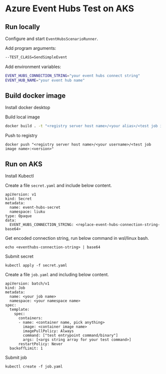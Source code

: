 # Azure Event Hubs Test on AKS

## Run locally

Configure and start `EventHubsScenarioRunner`.

Add program arguments:

```sh
--TEST_CLASS=SendSimpleEvent
```

Add environment variables:

```sh
EVENT_HUBS_CONNECTION_STRING="your event hubs connect string" 
EVENT_HUB_NAME="your event hub name"
```


## Build docker image

Install docker desktop

Build local image
```sh
docker build . -t "<registry server host name>/<your alias>/<test job image name>:<version>"
```

Push to registry
```shell
docker push "<registry server host name>/<your username>/<test job image name>:<version>"
```

## Run on AKS
Install Kubectl

Create a file `secret.yaml` and include below content.

```shell
apiVersion: v1
kind: Secret
metadata:
  name: event-hubs-secret
  namespace: liuku
type: Opaque
data:
  EVENT_HUBS_CONNECTION_STRING: <replace-event-hubs-connection-string-base64>
```

Get encoded connection string, run below command in wsl/linux bash.
```shell
echo <eventhubs-connection-string> | base64
```


Submit secret 

```shell
kubectl apply -f secret.yaml
```

Create a file `job.yaml` and including below content.

```shell
apiVersion: batch/v1
kind: Job
metadata:
  name: <your job name>
  namespace: <your namespace name>
spec:
  template:
    spec:
      containers:
      - name: <container name, pick anything>
        image: <container image name>
        imagePullPolicy: Always
        command: ["test entrypoint command/binary"]
        args: [<args string array for your test command>]
      restartPolicy: Never
  backoffLimit: 1
```

Submit job

```shell
kubectl create -f job.yaml
```
